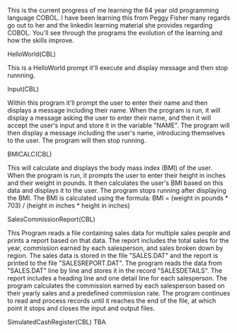 This is the current progress of me learning the 64 year old programming language COBOL. I have been learning this from Peggy Fisher many regards go out to her and the linkedin learning material she provides regarding COBOL. You'll see through the programs the evolution of the learning and how the skills improve.

HelloWorld(CBL)

This is a HelloWorld prompt it'll execute and display message and then stop runnning.

Input(CBL)

Within this program it'll prompt the user to enter their name and then displays a message including their name. When the program is run, it will display a message asking the user to enter their name, and then it will accept the user's input and store it in the variable "NAME". The program will then display a message including the user's name, introducing themselves to the user. The program will then stop running.

BMICALC(CBL)

This will calculate and displays the body mass index (BMI) of the user. When the program is run, it prompts the user to enter their height in inches and their weight in pounds. It then calculates the user's BMI based on this data and displays it to the user. The program stops running after displaying the BMI. The BMI is calculated using the formula: BMI = (weight in pounds * 703) / (height in inches * height in inches)

SalesCommissionReport(CBL)

 This Program reads a file containing sales data for multiple sales people and prints a report based on that data. The report includes the total sales for the year, commission earned by each salesperson, and sales broken down by region. The sales data is stored in the file "SALES.DAT" and the report is printed to the file "SALESREPORT.DAT". The program reads the data from "SALES.DAT" line by line and stores it in the record "SALESDETAILS". The report includes a heading line and one detail line for each salesperson. The program calculates the commission earned by each salesperson based on their yearly sales and a predefined commission rate. The program continues to read and process records until it reaches the end of the file, at which point it stops and closes the input and output files.

SimulatedCashRegister(CBL)
TBA